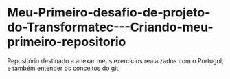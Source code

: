 # Meu-Primeiro-desafio-de-projeto-do-Transformatec---Criando-meu-primeiro-repositorio
Repositório destinado a anexar meus exercícios realaizados com o Portugol, e também entender os conceitos do git.
